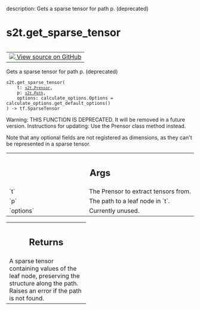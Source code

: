 description: Gets a sparse tensor for path p. (deprecated)

<div itemscope itemtype="http://developers.google.com/ReferenceObject">
<meta itemprop="name" content="s2t.get_sparse_tensor" />
<meta itemprop="path" content="Stable" />
</div>

# s2t.get_sparse_tensor

<!-- Insert buttons and diff -->

<table class="tfo-notebook-buttons tfo-api nocontent" align="left">
<td>
  <a target="_blank" href="https://github.com/google/struct2tensor/blob/master/struct2tensor/prensor_util.py#L31-L52">
    <img src="https://www.tensorflow.org/images/GitHub-Mark-32px.png" />
    View source on GitHub
  </a>
</td>
</table>



Gets a sparse tensor for path p. (deprecated)

<pre class="devsite-click-to-copy prettyprint lang-py tfo-signature-link">
<code>s2t.get_sparse_tensor(
    t: <a href="../s2t/Prensor.md"><code>s2t.Prensor</code></a>,
    p: <a href="../s2t/Path.md"><code>s2t.Path</code></a>,
    options: calculate_options.Options = calculate_options.get_default_options()
) -> tf.SparseTensor
</code></pre>



<!-- Placeholder for "Used in" -->

Warning: THIS FUNCTION IS DEPRECATED. It will be removed in a future version.
Instructions for updating:
Use the Prensor class method instead.

Note that any optional fields are not registered as dimensions, as they can't
be represented in a sparse tensor.

<!-- Tabular view -->
 <table class="responsive fixed orange">
<colgroup><col width="214px"><col></colgroup>
<tr><th colspan="2"><h2 class="add-link">Args</h2></th></tr>

<tr>
<td>
`t`
</td>
<td>
The Prensor to extract tensors from.
</td>
</tr><tr>
<td>
`p`
</td>
<td>
The path to a leaf node in `t`.
</td>
</tr><tr>
<td>
`options`
</td>
<td>
Currently unused.
</td>
</tr>
</table>



<!-- Tabular view -->
 <table class="responsive fixed orange">
<colgroup><col width="214px"><col></colgroup>
<tr><th colspan="2"><h2 class="add-link">Returns</h2></th></tr>
<tr class="alt">
<td colspan="2">
A sparse tensor containing values of the leaf node, preserving the
structure along the path. Raises an error if the path is not found.
</td>
</tr>

</table>
